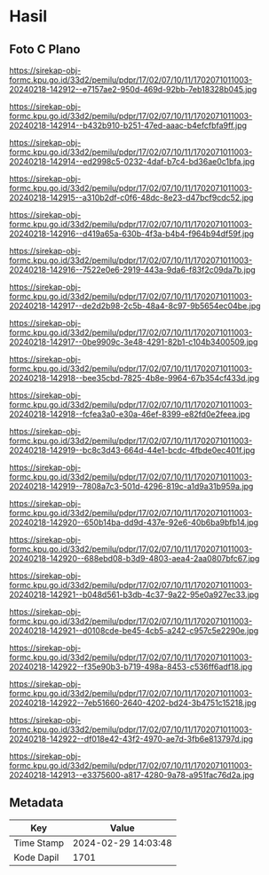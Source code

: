# Hasil

## Foto C Plano

https://sirekap-obj-formc.kpu.go.id/33d2/pemilu/pdpr/17/02/07/10/11/1702071011003-20240218-142912--e7157ae2-950d-469d-92bb-7eb18328b045.jpg

https://sirekap-obj-formc.kpu.go.id/33d2/pemilu/pdpr/17/02/07/10/11/1702071011003-20240218-142914--b432b910-b251-47ed-aaac-b4efcfbfa9ff.jpg

https://sirekap-obj-formc.kpu.go.id/33d2/pemilu/pdpr/17/02/07/10/11/1702071011003-20240218-142914--ed2998c5-0232-4daf-b7c4-bd36ae0c1bfa.jpg

https://sirekap-obj-formc.kpu.go.id/33d2/pemilu/pdpr/17/02/07/10/11/1702071011003-20240218-142915--a310b2df-c0f6-48dc-8e23-d47bcf9cdc52.jpg

https://sirekap-obj-formc.kpu.go.id/33d2/pemilu/pdpr/17/02/07/10/11/1702071011003-20240218-142916--d419a65a-630b-4f3a-b4b4-f964b94df59f.jpg

https://sirekap-obj-formc.kpu.go.id/33d2/pemilu/pdpr/17/02/07/10/11/1702071011003-20240218-142916--7522e0e6-2919-443a-9da6-f83f2c09da7b.jpg

https://sirekap-obj-formc.kpu.go.id/33d2/pemilu/pdpr/17/02/07/10/11/1702071011003-20240218-142917--de2d2b98-2c5b-48a4-8c97-9b5654ec04be.jpg

https://sirekap-obj-formc.kpu.go.id/33d2/pemilu/pdpr/17/02/07/10/11/1702071011003-20240218-142917--0be9909c-3e48-4291-82b1-c104b3400509.jpg

https://sirekap-obj-formc.kpu.go.id/33d2/pemilu/pdpr/17/02/07/10/11/1702071011003-20240218-142918--bee35cbd-7825-4b8e-9964-67b354cf433d.jpg

https://sirekap-obj-formc.kpu.go.id/33d2/pemilu/pdpr/17/02/07/10/11/1702071011003-20240218-142918--fcfea3a0-e30a-46ef-8399-e82fd0e2feea.jpg

https://sirekap-obj-formc.kpu.go.id/33d2/pemilu/pdpr/17/02/07/10/11/1702071011003-20240218-142919--bc8c3d43-664d-44e1-bcdc-4fbde0ec401f.jpg

https://sirekap-obj-formc.kpu.go.id/33d2/pemilu/pdpr/17/02/07/10/11/1702071011003-20240218-142919--7808a7c3-501d-4296-819c-a1d9a31b959a.jpg

https://sirekap-obj-formc.kpu.go.id/33d2/pemilu/pdpr/17/02/07/10/11/1702071011003-20240218-142920--650b14ba-dd9d-437e-92e6-40b6ba9bfb14.jpg

https://sirekap-obj-formc.kpu.go.id/33d2/pemilu/pdpr/17/02/07/10/11/1702071011003-20240218-142920--688ebd08-b3d9-4803-aea4-2aa0807bfc67.jpg

https://sirekap-obj-formc.kpu.go.id/33d2/pemilu/pdpr/17/02/07/10/11/1702071011003-20240218-142921--b048d561-b3db-4c37-9a22-95e0a927ec33.jpg

https://sirekap-obj-formc.kpu.go.id/33d2/pemilu/pdpr/17/02/07/10/11/1702071011003-20240218-142921--d0108cde-be45-4cb5-a242-c957c5e2290e.jpg

https://sirekap-obj-formc.kpu.go.id/33d2/pemilu/pdpr/17/02/07/10/11/1702071011003-20240218-142922--f35e90b3-b719-498a-8453-c536ff6adf18.jpg

https://sirekap-obj-formc.kpu.go.id/33d2/pemilu/pdpr/17/02/07/10/11/1702071011003-20240218-142922--7eb51660-2640-4202-bd24-3b4751c15218.jpg

https://sirekap-obj-formc.kpu.go.id/33d2/pemilu/pdpr/17/02/07/10/11/1702071011003-20240218-142922--df018e42-43f2-4970-ae7d-3fb6e813797d.jpg

https://sirekap-obj-formc.kpu.go.id/33d2/pemilu/pdpr/17/02/07/10/11/1702071011003-20240218-142913--e3375600-a817-4280-9a78-a951fac76d2a.jpg


## Metadata

| Key        | Value               |
| ---------- | ------------------- |
| Time Stamp | 2024-02-29 14:03:48 |
| Kode Dapil | 1701                |



